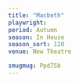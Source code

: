 ```yaml
---
title: "Macbeth"
playwright:
period: Autumn
season: In House
season_sort: 120
venue: New Theatre

smugmug: Ppd7Sb
---
```

